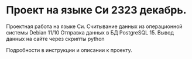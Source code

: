 # Проект на языке Си 2323 декабрь.
Проектная работа на языке Си. 
Считывание данных из операционной системы Debian 11/10 
Отправка данных в БД PostgreSQL 15.
Вывод данных на сайте через скрипты python

Подробности в инструкции и описании к проекту.

